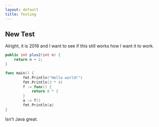 ```yaml
---
layout: default
title: Testing
---
```


<h2> New Test </h2>

Alright, it is 2016 and I want to see if this still works how
I want it to work. 

```java
public int plus2(int n) {
	return n + 2;
}
```

```go
func main() {
		fmt.Println("Hello world!")
		fmt.Println(3 * 4)
		f := func() {
			return 8 * 2
		}
		a := f()
		fmt.Println(a)
}
```

Isn't Java great. 
	
